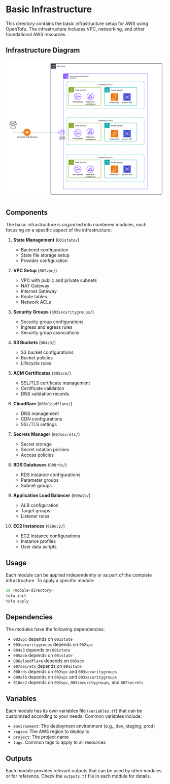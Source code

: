 # Basic Infrastructure

This directory contains the basic infrastructure setup for AWS using OpenTofu. The infrastructure includes VPC, networking, and other foundational AWS resources.

## Infrastructure Diagram

![Basic Infrastructure Diagram](../docs/basic-infra/basic-infra.png)

## Components

The basic infrastructure is organized into numbered modules, each focusing on a specific aspect of the infrastructure:

1. **State Management** (`001state/`)

   - Backend configuration
   - State file storage setup
   - Provider configuration

2. **VPC Setup** (`002vpc/`)

   - VPC with public and private subnets
   - NAT Gateway
   - Internet Gateway
   - Route tables
   - Network ACLs

3. **Security Groups** (`003securitygroups/`)

   - Security group configurations
   - Ingress and egress rules
   - Security group associations

4. **S3 Buckets** (`004s3/`)

   - S3 bucket configurations
   - Bucket policies
   - Lifecycle rules

5. **ACM Certificates** (`005acm/`)

   - SSL/TLS certificate management
   - Certificate validation
   - DNS validation records

6. **Cloudflare** (`006cloudflare/`)

   - DNS management
   - CDN configurations
   - SSL/TLS settings

7. **Secrets Manager** (`007secrets/`)

   - Secret storage
   - Secret rotation policies
   - Access policies

8. **RDS Databases** (`008rds/`)

   - RDS instance configurations
   - Parameter groups
   - Subnet groups

9. **Application Load Balancer** (`009alb/`)

   - ALB configuration
   - Target groups
   - Listener rules

10. **EC2 Instances** (`010ec2/`)
    - EC2 instance configurations
    - Instance profiles
    - User data scripts

## Usage

Each module can be applied independently or as part of the complete infrastructure. To apply a specific module:

```bash
cd <module-directory>
tofu init
tofu apply
```

## Dependencies

The modules have the following dependencies:

- `002vpc` depends on `001state`
- `003securitygroups` depends on `002vpc`
- `004s3` depends on `001state`
- `005acm` depends on `001state`
- `006cloudflare` depends on `005acm`
- `007secrets` depends on `001state`
- `008rds` depends on `002vpc` and `003securitygroups`
- `009alb` depends on `002vpc` and `003securitygroups`
- `010ec2` depends on `002vpc`, `003securitygroups`, and `007secrets`

## Variables

Each module has its own variables file (`variables.tf`) that can be customized according to your needs. Common variables include:

- `environment`: The deployment environment (e.g., dev, staging, prod)
- `region`: The AWS region to deploy to
- `project`: The project name
- `tags`: Common tags to apply to all resources

## Outputs

Each module provides relevant outputs that can be used by other modules or for reference. Check the `outputs.tf` file in each module for details.
